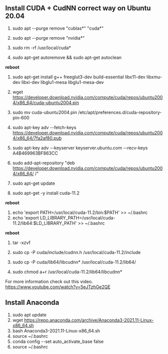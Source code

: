 ## Install CUDA + CudNN correct way on Ubuntu 20.04

1. sudo apt --purge remove "cublas*" "cuda*"

2. sudo apt --purge remove "nvidia*"
3. sudo rm -rf /usr/local/cuda*
4. sudo apt-get autoremove && sudo apt-get autoclean

**reboot**

1. sudo apt-get install g++ freeglut3-dev build-essential libx11-dev libxmu-dev libxi-dev libglu1-mesa libglu1-mesa-dev

2. wget https://developer.download.nvidia.com/compute/cuda/repos/ubuntu2004/x86_64/cuda-ubuntu2004.pin
3. sudo mv cuda-ubuntu2004.pin /etc/apt/preferences.d/cuda-repository-pin-600
4. sudo apt-key adv --fetch-keys https://developer.download.nvidia.com/compute/cuda/repos/ubuntu2004/x86_64/7fa2af80.pub
5. sudo apt-key adv --keyserver keyserver.ubuntu.com --recv-keys A4B469963BF863CC
6. sudo add-apt-repository "deb https://developer.download.nvidia.com/compute/cuda/repos/ubuntu2004/x86_64/ /"
7. sudo apt-get update
8. sudo apt-get -y install cuda-11.2

**reboot**

1. echo 'export PATH=/usr/local/cuda-11.2/bin:$PATH' >> ~/.bashrc
2. echo 'export LD_LIBRARY_PATH=/usr/local/cuda-11.2/lib64:$LD_LIBRARY_PATH' >> ~/.bashrc

**reboot**

1. tar -xzvf <file>

2. sudo cp -P cuda/include/cudnn.h /usr/local/cuda-11.2/include
3. sudo cp -P cuda/lib64/libcudnn* /usr/local/cuda-11.2/lib64/
4. sudo chmod a+r /usr/local/cuda-11.2/lib64/libcudnn*


For more information check out this video. https://www.youtube.com/watch?v=5eJTzhGe2QE

## Install Anaconda

1. sudo apt update
2. wget https://repo.anaconda.com/archive/Anaconda3-2021.11-Linux-x86_64.sh
3. bash Anaconda3-2021.11-Linux-x86_64.sh
4. source ~/.bashrc
5. conda config --set auto_activate_base false
6. source ~/.bashrc
